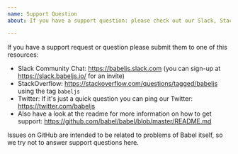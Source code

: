 ```yaml
---
name: Support Question
about: If you have a support question: please check out our Slack, StackOverflow, Twitter

---
```


If you have a support request or question please submit them to one of this resources:

* Slack Community Chat: https://babeljs.slack.com (you can sign-up at https://slack.babeljs.io/ for an invite)
* StackOverflow: https://stackoverflow.com/questions/tagged/babeljs using the tag `babeljs`
* Twitter: If it's just a quick question you can ping our Twitter: https://twitter.com/babeljs
* Also have a look at the readme for more information on how to get support:
  https://github.com/babel/babel/blob/master/README.md

Issues on GitHub are intended to be related to problems of Babel itself,
so we try not to answer support questions here.
